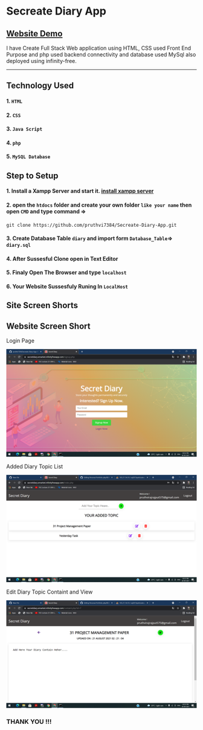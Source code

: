 # Secreate Diary App
## [Website Demo](https://secretdiary.emarket.infinityfreeapp.com/login.php)

I have Create Full Stack Web application using HTML, CSS used Front End Purpose and php used backend connectivity and database used MySql also deployed using infinity-free.

--------
## Technology Used

#### 1. `HTML`
#### 2. `CSS` 
#### 3. `Java Script`
#### 4. `php`
#### 5. `MySQL Database`

## Step to Setup

#### 1. Install a Xampp Server and start it. [install xampp server](https://www.apachefriends.org/index.html)
#### 2. open the `htdocs` folder and create your own folder `like your name` then open `CMD` and type command =>
    git clone https://github.com/pruthvi7384/Secreate-Diary-App.git
#### 3. Create Database Table `diary` and import form `Database_Table`=> `diary.sql`
#### 4. After Sussesful Clone open in Text Editor
#### 5. Finaly Open The Browser and type `localhost`
#### 6. Your Website Sussesfuly Runing In `LocalHost`

Site Screen Shorts 
-----
Website Screen Short
----

Login Page 

<img src="https://github.com/pruthvi7384/Secreate-Diary-App/blob/master/output/img1.png">

Added Diary Topic List

<img src="https://github.com/pruthvi7384/Secreate-Diary-App/blob/master/output/img3.png">

Edit Diary Topic Containt and View

<img src="https://github.com/pruthvi7384/Secreate-Diary-App/blob/master/output/img4.png">

### THANK YOU !!!

